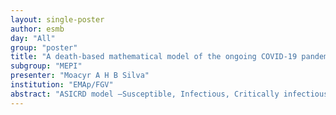 ```yaml
---
layout: single-poster
author: esmb
day: "All"
group: "poster"
title: "A death-based mathematical model of the ongoing COVID-19 pandemic"
subgroup: "MEPI"
presenter: "Moacyr A H B Silva"
institution: "EMAp/FGV"
abstract: "ASICRD model —Susceptible, Infectious, Critically infectious, Removed and Dead was employed to model COVID-19. While the model is certainly very simple, it captures important early dynamics of diseases such as Covid-19. The model is calibrated for the deaths in the linear phase, which turns out to be a 2x2 linear system. The calibration can be done without any knowledge of the model parameters and allows for a universal fitting over the linear phase.As expected the fitted linear model has the first eigenvalue positive, while the second eigenvalue λ 2 is negative, but otherwise free. It turns out, however, that λ 2 ∈ B ⊂ (−∞,0), where B is a compact interval. For each choice of λ 2 we have a distinct value of0. For this model0(λ2) is monotonic in B. This allows for a bracketing of the possible values of 0. For all choices of the remaining free parameters, the linear dynamics is indistinguishable — though the nonlinear dynamics will be different. Another interesting point is that, once the fitting is done, the non-linear dynamics can be described by a one parameter family of sub-models. This allows for a convenient description of the epidemic evolution scenarios. (This is a joint work by Moacyr Silva, Helio Schechtman and Max O Souza)"
---
```

